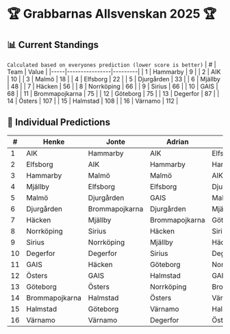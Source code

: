 # 🏆 Grabbarnas Allsvenskan 2025 🏆

## 📊 Current Standings
`Calculated based on everyones prediction (lower score is better)`
|   # | Team           |   Value |
|-----|----------------|---------|
|   1 | Hammarby       |       9 |
|   2 | AIK            |      10 |
|   3 | Malmö          |      18 |
|   4 | Elfsborg       |      22 |
|   5 | Djurgården     |      33 |
|   6 | Mjällby        |      48 |
|   7 | Häcken         |      56 |
|   8 | Norrköping     |      66 |
|   9 | Sirius         |      66 |
|  10 | GAIS           |      68 |
|  11 | Brommapojkarna |      75 |
|  12 | Göteborg       |      75 |
|  13 | Degerfor       |      87 |
|  14 | Östers         |     107 |
|  15 | Halmstad       |     108 |
|  16 | Värnamo        |     112 |

## 🔮 Individual Predictions
|   # | Henke          | Jonte          | Adrian         | Valentino      | Vincent        | Erik           | William        | Sebastian      |
|-----|----------------|----------------|----------------|----------------|----------------|----------------|----------------|----------------|
|   1 | AIK            | Hammarby       | AIK            | Elfsborg       | Hammarby       | Malmö          | AIK            | Hammarby       |
|   2 | Elfsborg       | AIK            | Hammarby       | Hammarby       | AIK            | Hammarby       | Malmö          | Malmö          |
|   3 | Hammarby       | Malmö          | Malmö          | AIK            | Mjällby        | Djurgården     | Djurgården     | AIK            |
|   4 | Mjällby        | Elfsborg       | Elfsborg       | Djurgården     | Elfsborg       | Elfsborg       | Häcken         | Mjällby        |
|   5 | Malmö          | Djurgården     | GAIS           | Malmö          | Malmö          | AIK            | Hammarby       | Elfsborg       |
|   6 | Djurgården     | Brommapojkarna | Djurgården     | Mjällby        | Brommapojkarna | Göteborg       | Elfsborg       | Häcken         |
|   7 | Häcken         | Mjällby        | Brommapojkarna | Göteborg       | Djurgården     | Häcken         | Norrköping     | Djurgården     |
|   8 | Norrköping     | Sirius         | Häcken         | Sirius         | Norrköping     | GAIS           | Göteborg       | GAIS           |
|   9 | Sirius         | Norrköping     | Mjällby        | Häcken         | Sirius         | Norrköping     | Sirius         | Norrköping     |
|  10 | Degerfor       | Degerfor       | Sirius         | Degerfor       | GAIS           | Sirius         | GAIS           | Göteborg       |
|  11 | GAIS           | Häcken         | Göteborg       | Norrköping     | Degerfor       | Brommapojkarna | Mjällby        | Sirius         |
|  12 | Östers         | GAIS           | Halmstad       | GAIS           | Häcken         | Mjällby        | Degerfor       | Brommapojkarna |
|  13 | Göteborg       | Östers         | Norrköping     | Brommapojkarna | Göteborg       | Degerfor       | Värnamo        | Degerfor       |
|  14 | Brommapojkarna | Halmstad       | Östers         | Värnamo        | Östers         | Halmstad       | Brommapojkarna | Värnamo        |
|  15 | Halmstad       | Göteborg       | Värnamo        | Halmstad       | Halmstad       | Östers         | Halmstad       | Östers         |
|  16 | Värnamo        | Värnamo        | Degerfor       | Östers         | Värnamo        | Värnamo        | Östers         | Halmstad       |

